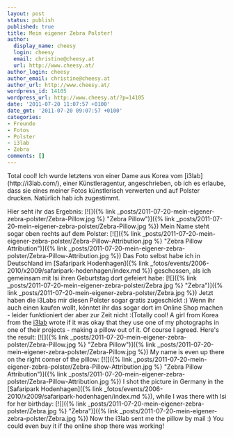 ```yaml
---
layout: post
status: publish
published: true
title: Mein eigener Zebra Polster!
author:
  display_name: cheesy
  login: cheesy
  email: christine@cheesy.at
  url: http://www.cheesy.at/
author_login: cheesy
author_email: christine@cheesy.at
author_url: http://www.cheesy.at/
wordpress_id: 14105
wordpress_url: http://www.cheesy.at/?p=14105
date: '2011-07-20 11:07:57 +0100'
date_gmt: '2011-07-20 09:07:57 +0100'
categories:
- Freunde
- Fotos
- Polster
- i3lab
- Zebra
comments: []
---
```

<!--:de-->Total cool! Ich wurde letztens von einer Dame aus Korea vom [i3lab](http://i3lab.com/), einer Künstleragentur, angeschrieben, ob ich es erlaube, dass sie eines meiner Fotos künstlerisch verwerten und auf Polster drucken. Natürlich hab ich zugestimmt.
Hier seht ihr das Ergebnis:
[![]({% link _posts/2011-07-20-mein-eigener-zebra-polster/Zebra-Pillow.jpg %} "Zebra Pillow")]({% link _posts/2011-07-20-mein-eigener-zebra-polster/Zebra-Pillow.jpg %})
Mein Name steht sogar oben rechts auf dem Polster:
[![]({% link _posts/2011-07-20-mein-eigener-zebra-polster/Zebra-Pillow-Attribution.jpg %} "Zebra Pillow Attribution")]({% link _posts/2011-07-20-mein-eigener-zebra-polster/Zebra-Pillow-Attribution.jpg %})
Das Foto selbst habe ich in Deutschland im [Safaripark Hodenhagen]({% link _fotos/events/2006-2010/x2009/safaripark-hodenhagen/index.md %}) geschossen, als ich gemeinsam mit Isi ihren Geburtstag dort gefeiert habe:
[![]({% link _posts/2011-07-20-mein-eigener-zebra-polster/Zebra.jpg %} "Zebra")]({% link _posts/2011-07-20-mein-eigener-zebra-polster/Zebra.jpg %})
Jetzt haben die i3Labs mir diesen Polster sogar gratis zugeschickt :)
Wenn ihr auch einen kaufen wollt, könntet ihr das sogar dort im Online Shop machen - leider funktioniert der aber zur Zeit nicht :(<!--:--><!--:en-->Totally cool! A girl from Korea from the [i3lab](http://i3lab.com/) wrote if it was okay that they use one of my photographs in one of their projects - making a pillow out of it. Of course I agreed.
Here's the result:
[![]({% link _posts/2011-07-20-mein-eigener-zebra-polster/Zebra-Pillow.jpg %} "Zebra Pillow")]({% link _posts/2011-07-20-mein-eigener-zebra-polster/Zebra-Pillow.jpg %})
My name is even up there on the right corner of the pillow:
[![]({% link _posts/2011-07-20-mein-eigener-zebra-polster/Zebra-Pillow-Attribution.jpg %} "Zebra Pillow Attribution")]({% link _posts/2011-07-20-mein-eigener-zebra-polster/Zebra-Pillow-Attribution.jpg %})
I shot the picture in Germany in the [Safaripark Hodenhagen]({% link _fotos/events/2006-2010/x2009/safaripark-hodenhagen/index.md %}), while I was there with Isi for her birthday:
[![]({% link _posts/2011-07-20-mein-eigener-zebra-polster/Zebra.jpg %} "Zebra")]({% link _posts/2011-07-20-mein-eigener-zebra-polster/Zebra.jpg %})
Now the i3lab sent me the pillow by mail :)
You could even buy it if the online shop there was working!<!--:-->
